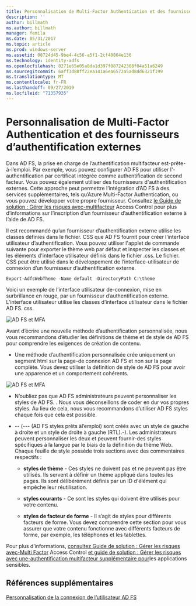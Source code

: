 ```yaml
---
title: Personnalisation de Multi-Factor Authentication et des fournisseurs d’authentification externes
description: ''
author: billmath
ms.author: billmath
manager: femila
ms.date: 05/31/2017
ms.topic: article
ms.prod: windows-server
ms.assetid: 08724d45-9be4-4c56-a5f1-2cf40864e136
ms.technology: identity-adfs
ms.openlocfilehash: 8271e65e05a8da1d397f087242308f04a51a6249
ms.sourcegitcommit: 6aff3d88ff22ea141a6ea6572a5ad8dd6321f199
ms.translationtype: MT
ms.contentlocale: fr-FR
ms.lasthandoff: 09/27/2019
ms.locfileid: "71357935"
---
```

# <a name="multi-factor-authentication-and-external-authentication-providers-customization"></a>Personnalisation de Multi-Factor Authentication et des fournisseurs d’authentification externes 



Dans AD FS, la prise en charge de l’authentification multifacteur est\-prête\-à\-l’emploi. Par exemple, vous pouvez configurer AD FS pour utiliser l'\-authentification par certificat intégrée comme authentification de second facteur. Vous pouvez également utiliser des fournisseurs d'authentification externes. Cette approche peut permettre l’intégration d’AD FS à des services supplémentaires, tels qu’Azure Multi-Factor Authentication, ou vous pouvez développer votre propre fournisseur. Consultez [le Guide de solution : Gérer les risques avec\-multifacteur](https://technet.microsoft.com/library/dn280937.aspx) Access Control pour plus d’informations sur l’inscription d’un fournisseur d’authentification externe à l’aide de AD FS.  
  
Il est recommandé qu’un fournisseur d’authentification externe utilise les classes définies dans le fichier. CSS que AD FS fournit pour créer l’interface utilisateur d’authentification. Vous pouvez utiliser l'applet de commande suivante pour exporter le thème web par défaut et inspecter les classes et les éléments d'interface utilisateur définis dans le fichier .css. Le fichier. CSS peut être utilisé dans le développement de l’interface\-utilisateur de connexion d’un fournisseur d’authentification externe.  
  

    Export-AdfsWebTheme -Name default -DirectoryPath C:\theme  
 
  
Voici un exemple de l’interface utilisateur de\-connexion, mise en surbrillance en rouge, par un fournisseur d’authentification externe. L’interface utilisateur utilise les classes d’interface utilisateur dans le fichier AD FS. css.  
  
![AD FS et MFA](media/AD-FS-user-sign-in-customization/ADFS_Blue_Custom8.png)  
  
Avant d’écrire une nouvelle méthode d’authentification personnalisée, nous vous recommandons d’étudier les définitions de thème et de style de AD FS pour comprendre les exigences de création de contenu.  
  
-   Une méthode d’authentification personnalisée crée uniquement un segment html sur la page\-de connexion AD FS et non sur la page complète. Vous devez utiliser la définition de style de AD FS pour avoir une apparence et un comportement cohérents.  
  
![AD FS et MFA](media/AD-FS-user-sign-in-customization/ADFS_Blue_Custom9.png)  
  
-   N’oubliez pas que AD FS administrateurs peuvent personnaliser les styles de AD FS. . Nous vous déconseillons de coder en dur vos propres styles. Au lieu de cela, nous vous recommandons d’utiliser AD FS styles chaque fois que cela est possible.  
  
-   \-\- \(\-\-\- \(AD FS styles prêts àl’emploi\) sont créés avec un style de gauche à droite et un style de droite à gauche (RTL).\-\). Les administrateurs peuvent personnaliser les deux et peuvent fournir\-des styles spécifiques à la langue par le biais de la définition du thème Web. Chaque feuille de style possède trois sections avec des commentaires respectifs :  
  
    -   **styles de thème** \- Ces styles ne doivent pas et ne peuvent pas être utilisés. Ils servent à définir un thème appliqué dans toutes les pages. Ils sont délibérément définis par un ID d'élément qui empêche leur réutilisation.  
  
    -   **styles courants** \- Ce sont les styles qui doivent être utilisés pour votre contenu.  
  
    -   **styles de facteur de forme** \- Il s’agit de styles pour différents facteurs de forme. Vous devez comprendre cette section pour vous assurer que votre contenu fonctionne avec différents facteurs de forme, par exemple, les téléphones et les tablettes.  
  
Pour plus d’informations, [consultez Guide de solution : Gérer les risques avec\-Multi Factor](https://technet.microsoft.com/library/dn280937.aspx) Access Control [et guide de solution : Gérer les risques avec une\-authentification multifacteur supplémentaire pour](https://tnstage.redmond.corp.microsoft.com/library/dn280949.aspx)les applications sensibles.  

## <a name="additional-references"></a>Références supplémentaires 
[Personnalisation de la connexion de l’utilisateur AD FS](AD-FS-user-sign-in-customization.md) 
